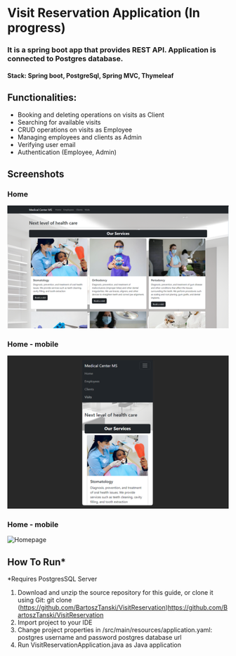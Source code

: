 # Visit Reservation Application (In progress)

### It is a spring boot app that provides REST API. Application is connected to Postgres database.
#### Stack: Spring boot, PostgreSql, Spring MVC, Thymeleaf 

## Functionalities:
- Booking and deleting operations on visits as Client
- Searching for available visits
- CRUD operations on visits as Employee
- Managing employees and clients as Admin
- Verifying user email
- Authentication (Employee, Admin)

## Screenshots

### Home
![Homepage](screenshots/homepage.PNG)

### Home - mobile
![Homepage](screenshots/homepage-mobile.PNG)

### Home - mobile
![Homepage](screenshots/homepage.gif)

## How To Run*
*Requires PostgresSQL Server
1. Download and unzip the source repository for this guide, or clone it using Git: 
git clone (https://github.com/BartoszTanski/VisitReservation)https://github.com/BartoszTanski/VisitReservation
2. Import project to your IDE
3. Change project properties in /src/main/resources/application.yaml:
postgres username and password
postgres database url
4. Run VisitReservationApplication.java as Java application

